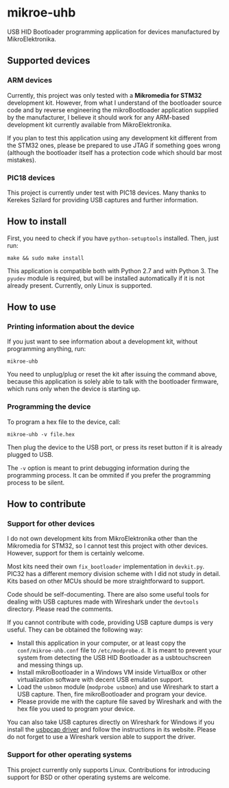 mikroe-uhb
==========

USB HID Bootloader programming application for devices manufactured by MikroElektronika.


Supported devices
-----------------

### ARM devices

Currently, this project was only tested with a **Mikromedia for STM32** development kit. However, from what I understand of the bootloader source code and by reverse engineering the mikroBootloader application supplied by the manufacturer, I believe it should work for any ARM-based development kit currently available from MikroElektronika.

If you plan to test this application using any development kit different from the STM32 ones, please be prepared to use JTAG if something goes wrong (although the bootloader itself has a protection code which should bar most mistakes).

### PIC18 devices

This project is currently under test with PIC18 devices. Many thanks to Kerekes Szilard for providing USB captures and further information.


How to install
--------------

First, you need to check if you have `python-setuptools` installed.
Then, just run:

```
make && sudo make install
```

This application is compatible both with Python 2.7 and with Python 3. The `pyudev` module is required, but will be installed automatically if it is not already present. Currently, only Linux is supported.


How to use
----------

### Printing information about the device

If you just want to see information about a development kit, without programming anything, run:

```
mikroe-uhb
```

You need to unplug/plug or reset the kit after issuing the command above, because this application is solely able to talk with the bootloader firmware, which runs only when the device is starting up.


### Programming the device

To program a hex file to the device, call:

```
mikroe-uhb -v file.hex
```

Then plug the device to the USB port, or press its reset button if it is already plugged to USB.

The `-v` option is meant to print debugging information during the programming process. It can be ommited if you prefer the programming process to be silent.


How to contribute
-----------------

### Support for other devices

I do not own development kits from MikroElektronika other than the Mikromedia for STM32, so I cannot test this project with other devices. However, support for them is certainly welcome.

Most kits need their own `fix_bootloader` implementation in `devkit.py`. PIC32 has a different memory division scheme with I did not study in detail. Kits based on other MCUs should be more straightforward to support.

Code should be self-documenting. There are also some useful tools for dealing with USB captures made with Wireshark under the `devtools` directory. Please read the comments.

If you cannot contribute with code, providing USB capture dumps is very useful. They can be obtained the following way:

* Install this application in your computer, or at least copy the `conf/mikroe-uhb.conf` file to `/etc/modprobe.d`. It is meant to prevent your system from detecting the USB HID Bootloader as a usbtouchscreen and messing things up.
* Install mikroBootloader in a Windows VM inside VirtualBox or other virtualization software with decent USB emulation support.
* Load the `usbmon` module (`modprobe usbmon`) and use Wireshark to start a USB capture. Then, fire mikroBootloader and program your device.
* Please provide me with the capture file saved by Wireshark and with the hex file you used to program your device.

You can also take USB captures directly on Wireshark for Windows if you install the [usbpcap driver](http://desowin.org/usbpcap) and follow the instructions in its website. Please do not forget to use a Wireshark version able to support the driver.

### Support for other operating systems

This project currently only supports Linux. Contributions for introducing support for BSD or other operating systems are welcome.
